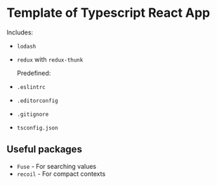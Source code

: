 # Template of Typescript React App

Includes:

- `lodash`
- `redux` with `redux-thunk`

  Predefined:

- `.eslintrc`
- `.editorconfig`
- `.gitignore`
- `tsconfig.json`

## Useful packages

- `Fuse` - For searching values
- `recoil` - For compact contexts

